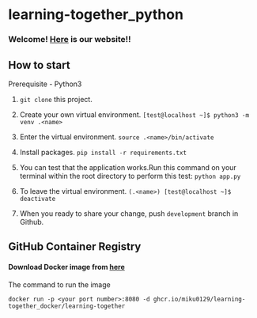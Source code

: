 # learning-together_python

### Welcome! [Here](https://fly.io/apps/learning-together) is our website!!  

## How to start 

Prerequisite - Python3 

1. `git clone` this project. 

2. Create your own virtual environment. `[test@localhost ~]$ python3 -m venv .<name>` 

3. Enter the virtual environment. `source .<name>/bin/activate`

4. Install packages. `pip install -r requirements.txt`

5. You can test that the application works.Run this command on your terminal within the root directory to perform this test: `python app.py`

6. To leave the virtual environment. `(.<name>) [test@localhost ~]$ deactivate`

7. When you ready to share your change, push `development` branch in Github. 

## GitHub Container Registry 

#### Download Docker image from [here](https://github.com/users/miku0129/packages/container/package/learning-together_docker%2Flearning-together)

The command to run the image 
```
docker run -p <your port number>:8080 -d ghcr.io/miku0129/learning-together_docker/learning-together
```

